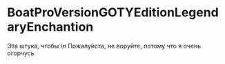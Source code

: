 # BoatProVersionGOTYEditionLegendaryEnchantion
Эта штука, чтобы \n
Пожалуйста, не воруйте, потому что я очень огорчусь
